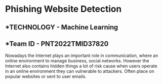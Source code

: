 #  Phishing Website Detection
## *TECHNOLOGY - Machine Learning
## *Team ID - PNT2022TMID37820

Nowadays the Internet plays an important role in communication, where an online environment to manage business, social networks. However the Internet also contains hidden things a lot of risk cause when users operate in an online environment they can vulnerable to attackers. Often place on popular websites or sent to user emails.
